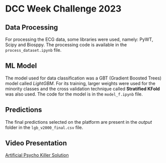 # DCC Week Challenge 2023
## Data Processing

For processing the ECG data, some libraries were used, namely: PyWT, Scipy and Biosppy. The processing code is available in the `process_dataset.ipynb` file.

## ML Model

The model used for data classification was a GBT (Gradient Boosted Trees) model called *LightGBM*. For its training, larger weights were used for the minority classes and the cross validation technique called **Stratified KFold** was also used.
The code for the model is in the `model_f.ipynb` file.

## Predictions

The final predictions selected on the platform are present in the *output* folder in the `lgb_v2000_final.csv` file.

## Video Presentation

[Artificial Psycho Killer Solution](https://drive.google.com/file/d/13S99vsA3zbD9y5hwkzarVEEf2KcF1vMx/view?ts=640a2d43)
